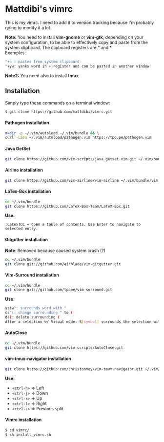 # Mattdibi's vimrc
This is my vimrc. I need to add it to version tracking because I'm probably going to modify it a lot.

**Note:** You need to install **vim-gnome** or **vim-gtk**, depending on your system configuration, to be able to effectively
copy and paste from the system clipboard.
The clipboard registers are " and *  
Examples:
```sh
"+p : pastes from system clipboard
"+yw: yanks word in + register and can be pasted in another window
```

**Note2:** You need also to install **tmux**

## Installation
Simply type these commands on a terminal window:

```sh
$ git clone https://github.com/mattdibi/vimrc.git
```

#### Pathogen installation
```sh
mkdir -p ~/.vim/autoload ~/.vim/bundle && \
curl -LSso ~/.vim/autoload/pathogen.vim https://tpo.pe/pathogen.vim
```

#### Java GetSet
```sh
git clone https://github.com/vim-scripts/java_getset.vim.git ~/.vim/bundle/getset
```

#### Airline installation
```sh
git clone https://github.com/vim-airline/vim-airline ~/.vim/bundle/vim-airline
```

#### LaTex-Box installation
```sh
cd ~/.vim/bundle
git clone https://github.com/LaTeX-Box-Team/LaTeX-Box.git
```

**Use:**
```
:LatexTOC = Open a table of contents. Use Enter to navigate to selected entry.
```

#### Gitgutter installation
**Note**: Removed because caused system crash (?)
```sh
cd ~/.vim/bundle
git clone git://github.com/airblade/vim-gitgutter.git
```

#### Vim-Surround installation
```sh
cd ~/.vim/bundle
git clone git://github.com/tpope/vim-surround.git
```
**Use:** 
```sh
ysiw": surrounds word with "
cs"(: change surrounding " to (
ds(: delete surrounding (
After a selection w/ Visual mode: S[symbol] surrounds the selection with [symbol]
```

#### AutoClose
```sh
cd ~/.vim/bundle
git clone https://github.com/vim-scripts/AutoClose.git
```

#### vim-tmux-navigator installation
```sh
git clone https://github.com/christoomey/vim-tmux-navigator.git ~/.vim/bundle
```
**Use:** 
- `<ctrl-h>` => Left
- `<ctrl-j>` => Down
- `<ctrl-k>` => Up
- `<ctrl-l>` => Right
- `<ctrl-\>` => Previous split

#### Vimrc installation
```sh
$ cd vimrc/ 
$ sh install_vimrc.sh
```
